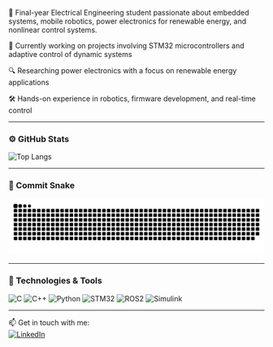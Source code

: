 🔧 Final-year Electrical Engineering student passionate about embedded systems, mobile robotics, power electronics for renewable energy, and nonlinear control systems.

💼 Currently working on projects involving STM32 microcontrollers and adaptive control of dynamic systems

🔍 Researching power electronics with a focus on renewable energy applications

🛠️ Hands-on experience in robotics, firmware development, and real-time control

---

### ⚙️ GitHub Stats

![Top Langs](https://github-readme-stats.vercel.app/api/top-langs/?username=v-hug0&layout=compact&theme=github_dark&hide_title=true)

---

### 🐍 Commit Snake

<p align="center">
  <img src="https://raw.githubusercontent.com/Platane/snk/output/github-contribution-grid-snake.svg" alt="snake animation" />
</p>

---

### 🚀 Technologies & Tools

![C](https://img.shields.io/badge/C-00599C?style=for-the-badge&logo=c&logoColor=white)
![C++](https://img.shields.io/badge/C++-00599C?style=for-the-badge&logo=cplusplus&logoColor=white)
![Python](https://img.shields.io/badge/Python-3776AB?style=for-the-badge&logo=python&logoColor=white)
![STM32](https://img.shields.io/badge/STM32-Blue?style=for-the-badge)
![ROS2](https://img.shields.io/badge/ROS2-Robótica-lightgrey?style=for-the-badge)
![Simulink](https://img.shields.io/badge/Simulink-Control-orange?style=for-the-badge)

---

📫 Get in touch with me:  
[![LinkedIn](https://img.shields.io/badge/-LinkedIn-blue?style=flat-square&logo=Linkedin&logoColor=white&link=https://linkedin.com/in/victor-hugo-9b8a30187)](https://linkedin.com/in/victor-hugo-9b8a30187)
